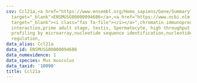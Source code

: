 ```yaml
---
csv: Ccl21a,<a href="https://www.ensembl.org/Homo_sapiens/Gene/Summary?db=core;g=ENSMUSG00000094686"
  target="_blank">ENSMUSG00000094686</a>,<a href="https://www.ncbi.nlm.nih.gov/pubmed/23834426"
  target="_blank"><i class="fas fa-file"></i></a>",chromatin immunoprecipitation assay,direct
  interaction,prime adult stage, testis, Spermatocyte, high throughput transcription
  profiling by microarray,nucleotide sequence identification,nucleotide sequence identification,transcriptional
  regulation,
data_alias: Ccl21a
data_id: ENSMUSG00000094686
data_numevidence: 1
data_species: Mus musculus
data_taxid: '10090'
title: Ccl21a
---
```

